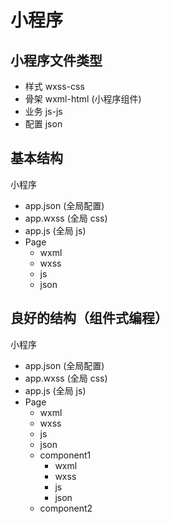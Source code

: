 # 小程序

## 小程序文件类型

- 样式 wxss-css
- 骨架 wxml-html (小程序组件)
- 业务 js-js
- 配置 json

## 基本结构

小程序

- app.json (全局配置)
- app.wxss (全局 css)
- app.js (全局 js)
- Page
  - wxml
  - wxss
  - js
  - json

## 良好的结构（组件式编程）

小程序

- app.json (全局配置)
- app.wxss (全局 css)
- app.js (全局 js)
- Page
  - wxml
  - wxss
  - js
  - json
  - component1
    - wxml
    - wxss
    - js
    - json
  - component2
